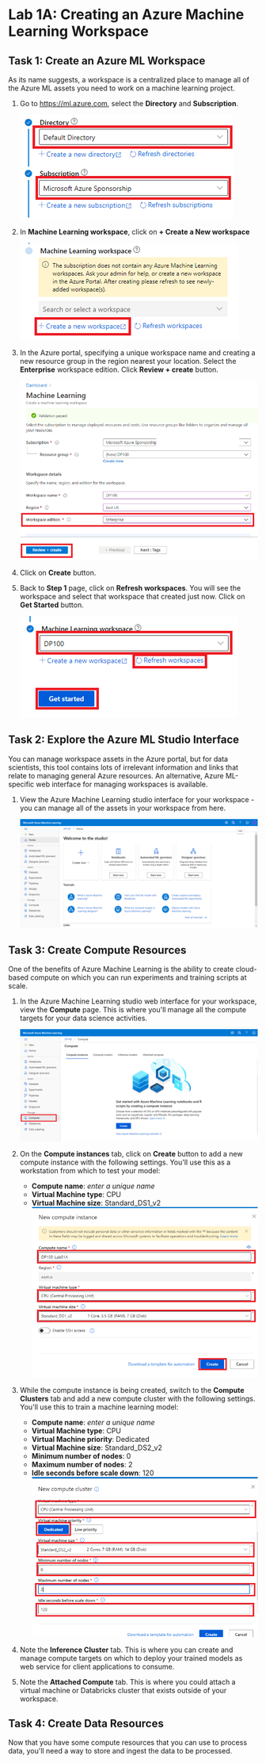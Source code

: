 # Lab 1A: Creating an Azure Machine Learning Workspace
## Task 1: Create an Azure ML Workspace

As its name suggests, a workspace is a centralized place to manage all of the Azure ML assets you need to work on a machine learning project.

1. Go to https://ml.azure.com, select the **Directory** and **Subscription**.

   ![](https://github.com/ceteongvanness/Designing-and-Implementing-a-Data-Science-Solution-on-Azure/blob/master/images/1A-1.png)

2. In **Machine Learning workspace**, click on **+ Create a New workspace**

   ![](https://github.com/ceteongvanness/Designing-and-Implementing-a-Data-Science-Solution-on-Azure/blob/master/images/1A-2.png)

3. In the Azure portal, specifying a unique workspace name and creating a new resource group in the region nearest your location. Select the **Enterprise** workspace edition. Click **Review + create** button.

   ![](https://github.com/ceteongvanness/Designing-and-Implementing-a-Data-Science-Solution-on-Azure/blob/master/images/1A-3.png)

4. Click on **Create** button.

5. Back to **Step 1** page, click on **Refresh workspaces**. You will see the workspace and select that workspace that created just now. Click on **Get Started** button.

   ![](https://github.com/ceteongvanness/Designing-and-Implementing-a-Data-Science-Solution-on-Azure/blob/master/images/1A-4.png)

## Task 2: Explore the Azure ML Studio Interface

You can manage workspace assets in the Azure portal, but for data scientists, this tool contains lots of irrelevant information and links that relate to managing general Azure resources. An alternative, Azure ML-specific web interface for managing workspaces is available.

1. View the Azure Machine Learning studio interface for your workspace - you can manage all of the assets in your workspace from here.

   ![](https://github.com/ceteongvanness/Designing-and-Implementing-a-Data-Science-Solution-on-Azure/blob/master/images/1A-5.png)

## Task 3: Create Compute Resources

One of the benefits of Azure Machine Learning is the ability to create cloud-based compute on which you can run experiments and training scripts at scale.

1. In the Azure Machine Learning studio web interface for your workspace, view the **Compute** page. This is where you'll manage all the compute targets for your data science activities.

   ![](https://github.com/ceteongvanness/Designing-and-Implementing-a-Data-Science-Solution-on-Azure/blob/master/images/1A-6.png)

2. On the **Compute instances** tab, click on **Create** button to add a new compute instance with the following settings. You'll use this as a workstation from which to test your model:

   - **Compute name**: *enter a unique name*
   - **Virtual Machine type**: CPU
   - **Virtual Machine size**: Standard_DS1_v2
     ![](https://github.com/ceteongvanness/Designing-and-Implementing-a-Data-Science-Solution-on-Azure/blob/master/images/1A-7.png)

3. While the compute instance is being created, switch to the **Compute Clusters** tab and add a new compute cluster with the following settings. You'll use this to train a machine learning model:

   - **Compute name**: *enter a unique name*
   - **Virtual Machine type**: CPU
   - **Virtual Machine priority**: Dedicated
   - **Virtual Machine size**: Standard_DS2_v2
   - **Minimum number of nodes**: 0
   - **Maximum number of nodes**: 2
   - **Idle seconds before scale down**: 120
     ![](https://github.com/ceteongvanness/Designing-and-Implementing-a-Data-Science-Solution-on-Azure/blob/master/images/1A-8.png)

4. Note the **Inference Cluster** tab. This is where you can create and manage compute targets on which to deploy your trained models as web service for client applications to consume.

5. Note the **Attached Compute** tab. This is where you could attach a virtual machine or Databricks cluster that exists outside of your workspace.

## Task 4: Create Data Resources

 Now that you have some compute resources that you can use to process data, you'll need a way to store and ingest the data to be processed.

   

   

   

   

